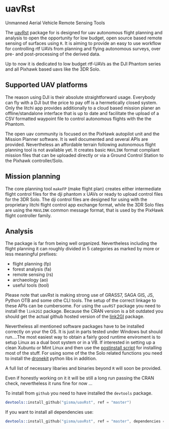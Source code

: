 # uavRst
Unmanned Aerial Vehicle Remote Sensing Tools


The [uavRst](https://github.com/gisma/uavRst) package for is designed for uav autonomous flight planning and analysis to open the opportunity for low budget, open source based remote sensing of surfaces using ```R```. It is aiming to provide an easy to use workflow for controlling rtf UAVs from planning and flying autonomous surveys, over pre- and post-processing of the derived data.

Up to now it is dedicated to low budget rtf-UAVs as the DJI Phantom series and all Pixhawk based uavs like the 3DR Solo.

## Supported UAV platforms

The reason using DJI is their absolute straightforward usage. Everybody can fly with a DJI but the price to pay off is a hermetically closed system. Only the litchi app provides additionally to a cloud based mission planer an offline/standalone interface that is up to date and facilitate the upload of a CSV formatted waypoint file to control autonomous flights with the the Phantom.

The open uav community is focused on the PixHawk autopilot unit and the Mission Planner software. It is well documented and several APIs are provided. Nevertheless an affordable terrain following autonomous flight planning tool is not available yet. It creates basic ```MAVLINK``` format compliant mission files that can be uploaded directly or via a Ground Control Station to the Pixhawk controller/Solo.

## Mission planning 

The core planning tool ```makeFP``` (make flight plan) creates either intermediate flight control files for the dji phantom x UAVs or ready to upload control files for the 3DR Solo. The dji control files are designed for using with the proprietary litchi flight control app exchange format, while the 3DR Solo files are using the ```MAVLINK``` common message format, that is used by the PixHawk flight controller family.

## Analysis

The package is far from being well organized. Nevertheless including the flight planning it can roughly divided in 5 categories as marked by more or less meaningful prefixes:

  * flight planning (fp)
  * forest analysis (fa)
  * remote sensing (rs)
  * archaeology (ao)
  * useful tools (tool)

Please note that uavRst is making strong use of  GRASS7, SAGA GIS, JS, Python OTB and some othe CLI tools. The setup  of the correct linkage to these APIs can be cumbersome. For using the ```uavRST``` package you need to install the  ```link2GI``` package. Because the CRAN version is a bit outdated you should get the actual github hosted version of the [link2GI](https://github.com/gisma/link2GI/blob/master/README.md) package. 

Nevertheless all mentioned software packages have to be installed correctly on your the OS. It is just in parts tested under Windows but should run....The most easiest way to obtain a fairly good runtime enviroment is to setup Linux as a dual boot system or in a VB. If interested in setting up a clean Xubuntu or Mint Linux and then  use the  [postinstall script](http://giswerk.org/doku.php?do=export_code&id=tutorials:softgis:xubuntu:xubuntugis&codeblock=0setup) for installing most of the stuff. For using some of the the Solo related functions you need to install the [dronekit](http://python.dronekit.io/develop/installation.html) python libs in addition.

A full list of necessary libaries and binaries beyond ```R``` will soon be provided.

Even if honestly working on it it will be still a long run passing the CRAN check, nevertheless it runs fine for now ...

To install from ```github```  you need to have installed the ```devtools``` package.

```S
devtools::install_github("gisma/uavRst", ref = "master")
```

If you want to install all dependencies use:

```S
devtools::install_github("gisma/uavRst", ref = "master", dependencies = TRUE)
```
